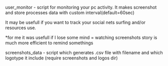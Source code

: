 user_monitor - script for monitoring your pc activity. It makes screenshot and store processes data with custom interval(default=60sec)

It may be usefull if you want to track your social nets surfing and/or resources use.

*for me it was usefull if I lose some mind = watching screenshots story is much more efficient to remind somethings

screenshots_data - script which generates .csv file with filename and which logotype it include (require screenshots and logos dir)
